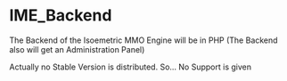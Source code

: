IME_Backend
===========

The Backend of the Isoemetric MMO Engine will be in PHP (The Backend also will get an Administration Panel)

Actually no Stable Version is distributed. So... No Support is given
